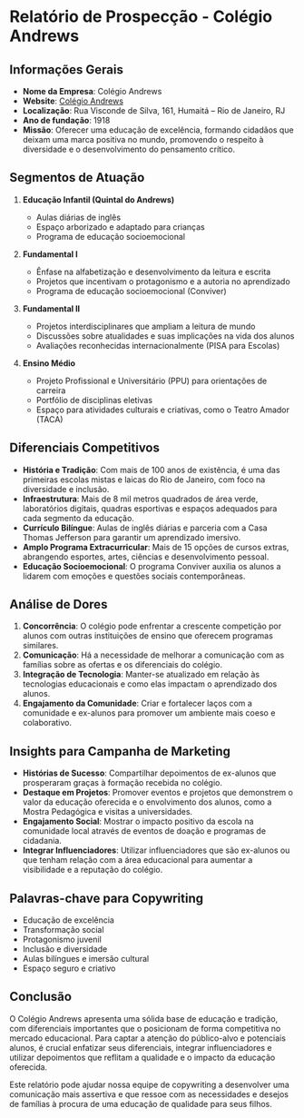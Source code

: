 # Relatório de Prospecção - Colégio Andrews

## Informações Gerais

- **Nome da Empresa**: Colégio Andrews
- **Website**: [Colégio Andrews](https://www.andrews.g12.br)
- **Localização**: Rua Visconde de Silva, 161, Humaitá – Rio de Janeiro, RJ
- **Ano de fundação**: 1918
- **Missão**: Oferecer uma educação de excelência, formando cidadãos que deixam uma marca positiva no mundo, promovendo o respeito à diversidade e o desenvolvimento do pensamento crítico.

## Segmentos de Atuação

1. **Educação Infantil (Quintal do Andrews)**
   - Aulas diárias de inglês
   - Espaço arborizado e adaptado para crianças
   - Programa de educação socioemocional

2. **Fundamental I**
   - Ênfase na alfabetização e desenvolvimento da leitura e escrita
   - Projetos que incentivam o protagonismo e a autoria no aprendizado
   - Programa de educação socioemocional (Conviver)

3. **Fundamental II**
   - Projetos interdisciplinares que ampliam a leitura de mundo
   - Discussões sobre atualidades e suas implicações na vida dos alunos
   - Avaliações reconhecidas internacionalmente (PISA para Escolas)

4. **Ensino Médio**
   - Projeto Profissional e Universitário (PPU) para orientações de carreira
   - Portfólio de disciplinas eletivas
   - Espaço para atividades culturais e criativas, como o Teatro Amador (TACA)

## Diferenciais Competitivos

- **História e Tradição**: Com mais de 100 anos de existência, é uma das primeiras escolas mistas e laicas do Rio de Janeiro, com foco na diversidade e inclusão.
- **Infraestrutura**: Mais de 8 mil metros quadrados de área verde, laboratórios digitais, quadras esportivas e espaços adequados para cada segmento da educação.
- **Currículo Bilíngue**: Aulas de inglês diárias e parceria com a Casa Thomas Jefferson para garantir um aprendizado imersivo.
- **Amplo Programa Extracurricular**: Mais de 15 opções de cursos extras, abrangendo esportes, artes, ciências e desenvolvimento pessoal.
- **Educação Socioemocional**: O programa Conviver auxilia os alunos a lidarem com emoções e questões sociais contemporâneas.

## Análise de Dores

1. **Concorrência**: O colégio pode enfrentar a crescente competição por alunos com outras instituições de ensino que oferecem programas similares. 
2. **Comunicação**: Há a necessidade de melhorar a comunicação com as famílias sobre as ofertas e os diferenciais do colégio.
3. **Integração de Tecnologia**: Manter-se atualizado em relação às tecnologias educacionais e como elas impactam o aprendizado dos alunos.
4. **Engajamento da Comunidade**: Criar e fortalecer laços com a comunidade e ex-alunos para promover um ambiente mais coeso e colaborativo.

## Insights para Campanha de Marketing

- **Histórias de Sucesso**: Compartilhar depoimentos de ex-alunos que prosperaram graças à formação recebida no colégio.
- **Destaque em Projetos**: Promover eventos e projetos que demonstrem o valor da educação oferecida e o envolvimento dos alunos, como a Mostra Pedagógica e visitas a universidades.
- **Engajamento Social**: Mostrar o impacto positivo da escola na comunidade local através de eventos de doação e programas de cidadania.
- **Integrar Influenciadores**: Utilizar influenciadores que são ex-alunos ou que tenham relação com a área educacional para aumentar a visibilidade e a reputação do colégio.

## Palavras-chave para Copywriting

- Educação de excelência
- Transformação social
- Protagonismo juvenil
- Inclusão e diversidade
- Aulas bilíngues e imersão cultural
- Espaço seguro e criativo

## Conclusão

O Colégio Andrews apresenta uma sólida base de educação e tradição, com diferenciais importantes que o posicionam de forma competitiva no mercado educacional. Para captar a atenção do público-alvo e potenciais alunos, é crucial enfatizar seus diferenciais, integrar influenciadores e utilizar depoimentos que reflitam a qualidade e o impacto da educação oferecida. 

Este relatório pode ajudar nossa equipe de copywriting a desenvolver uma comunicação mais assertiva e que ressoe com as necessidades e desejos de famílias à procura de uma educação de qualidade para seus filhos.